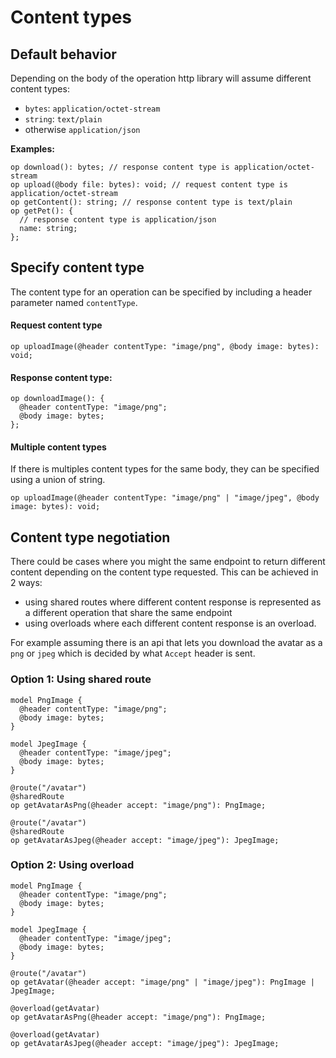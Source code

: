 # Content types

## Default behavior

Depending on the body of the operation http library will assume different content types:

- `bytes`: `application/octet-stream`
- `string`: `text/plain`
- otherwise `application/json`

**Examples:**

```typespec
op download(): bytes; // response content type is application/octet-stream
op upload(@body file: bytes): void; // request content type is application/octet-stream
op getContent(): string; // response content type is text/plain
op getPet(): {
  // response content type is application/json
  name: string;
};
```

## Specify content type

The content type for an operation can be specified by including a header parameter named `contentType`.

#### Request content type

```typespec
op uploadImage(@header contentType: "image/png", @body image: bytes): void;
```

#### Response content type:

```typespec
op downloadImage(): {
  @header contentType: "image/png";
  @body image: bytes;
};
```

#### Multiple content types

If there is multiples content types for the same body, they can be specified using a union of string.

```typespec
op uploadImage(@header contentType: "image/png" | "image/jpeg", @body image: bytes): void;
```

## Content type negotiation

There could be cases where you might the same endpoint to return different content depending on the content type requested. This can be achieved in 2 ways:

- using shared routes where different content response is represented as a different operation that share the same endpoint
- using overloads where each different content response is an overload.

For example assuming there is an api that lets you download the avatar as a `png` or `jpeg` which is decided by what `Accept` header is sent.

### Option 1: Using shared route

```tsp
model PngImage {
  @header contentType: "image/png";
  @body image: bytes;
}

model JpegImage {
  @header contentType: "image/jpeg";
  @body image: bytes;
}

@route("/avatar")
@sharedRoute
op getAvatarAsPng(@header accept: "image/png"): PngImage;

@route("/avatar")
@sharedRoute
op getAvatarAsJpeg(@header accept: "image/jpeg"): JpegImage;
```

### Option 2: Using overload

```tsp
model PngImage {
  @header contentType: "image/png";
  @body image: bytes;
}

model JpegImage {
  @header contentType: "image/jpeg";
  @body image: bytes;
}

@route("/avatar")
op getAvatar(@header accept: "image/png" | "image/jpeg"): PngImage | JpegImage;

@overload(getAvatar)
op getAvatarAsPng(@header accept: "image/png"): PngImage;

@overload(getAvatar)
op getAvatarAsJpeg(@header accept: "image/jpeg"): JpegImage;
```
